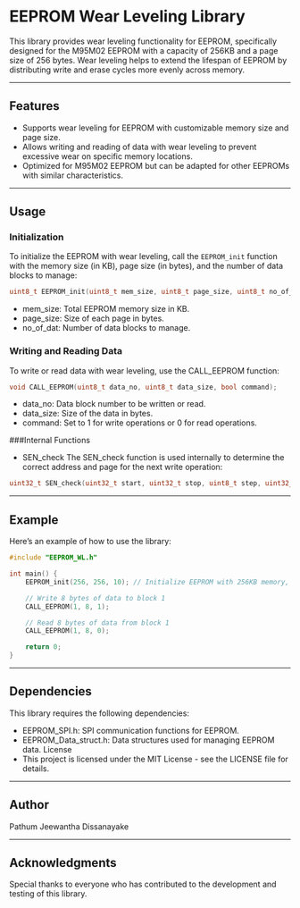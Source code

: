 # EEPROM Wear Leveling Library

This library provides wear leveling functionality for EEPROM, specifically designed for the M95M02 EEPROM with a capacity of 256KB and a page size of 256 bytes. Wear leveling helps to extend the lifespan of EEPROM by distributing write and erase cycles more evenly across memory.

---

## Features

- Supports wear leveling for EEPROM with customizable memory size and page size.
- Allows writing and reading of data with wear leveling to prevent excessive wear on specific memory locations.
- Optimized for M95M02 EEPROM but can be adapted for other EEPROMs with similar characteristics.

---

## Usage

### Initialization

To initialize the EEPROM with wear leveling, call the `EEPROM_init` function with the memory size (in KB), page size (in bytes), and the number of data blocks to manage:

```c
uint8_t EEPROM_init(uint8_t mem_size, uint8_t page_size, uint8_t no_of_dat);
```

- mem_size: Total EEPROM memory size in KB.
- page_size: Size of each page in bytes.
- no_of_dat: Number of data blocks to manage.


### Writing and Reading Data
To write or read data with wear leveling, use the CALL_EEPROM function:

```c
void CALL_EEPROM(uint8_t data_no, uint8_t data_size, bool command);
```
- data_no: Data block number to be written or read.
- data_size: Size of the data in bytes.
- command: Set to 1 for write operations or 0 for read operations.


###Internal Functions
- SEN_check
The SEN_check function is used internally to determine the correct address and page for the next write operation:

```c
uint32_t SEN_check(uint32_t start, uint32_t stop, uint8_t step, uint32_t last_add, uint32_t curru_page);
```

---

## Example

Here’s an example of how to use the library:

```c
#include "EEPROM_WL.h"

int main() {
    EEPROM_init(256, 256, 10); // Initialize EEPROM with 256KB memory, 256B page size, managing 10 data blocks

    // Write 8 bytes of data to block 1
    CALL_EEPROM(1, 8, 1);

    // Read 8 bytes of data from block 1
    CALL_EEPROM(1, 8, 0);

    return 0;
}
```

---

## Dependencies
This library requires the following dependencies:

- EEPROM_SPI.h: SPI communication functions for EEPROM.
- EEPROM_Data_struct.h: Data structures used for managing EEPROM data.
License
- This project is licensed under the MIT License - see the LICENSE file for details.
  
---

## Author
 Pathum Jeewantha Dissanayake 

---

## Acknowledgments
Special thanks to everyone who has contributed to the development and testing of this library.


